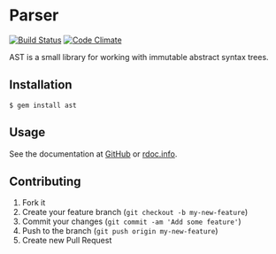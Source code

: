 # Parser

[![Build Status](https://travis-ci.org/whitequark/ast.png?branch=master)](https://travis-ci.org/whitequark/ast)
[![Code Climate](https://codeclimate.com/github/whitequark/ast.png)](https://codeclimate.com/github/whitequark/ast)

AST is a small library for working with immutable abstract syntax trees.

## Installation

    $ gem install ast

## Usage

See the documentation at [GitHub](http://whitequark.github.com/ast/frames.html) or [rdoc.info](http://rdoc.info/gems/ast).

## Contributing

1. Fork it
2. Create your feature branch (`git checkout -b my-new-feature`)
3. Commit your changes (`git commit -am 'Add some feature'`)
4. Push to the branch (`git push origin my-new-feature`)
5. Create new Pull Request
